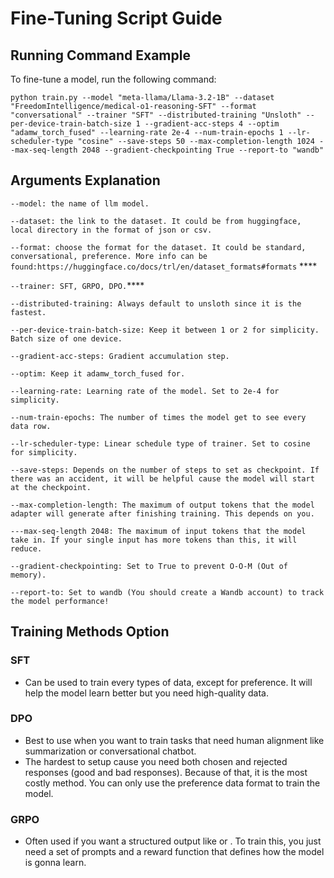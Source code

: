# **Fine-Tuning Script Guide**  

## **Running Command Example**  

To fine-tune a model, run the following command:  

```
python train.py --model "meta-llama/Llama-3.2-1B" --dataset "FreedomIntelligence/medical-o1-reasoning-SFT" --format "conversational" --trainer "SFT" --distributed-training "Unsloth" --per-device-train-batch-size 1 --gradient-acc-steps 4 --optim "adamw_torch_fused" --learning-rate 2e-4 --num-train-epochs 1 --lr-scheduler-type "cosine" --save-steps 50 --max-completion-length 1024 --max-seq-length 2048 --gradient-checkpointing True --report-to "wandb"
 ```

## **Arguments Explanation** 

```--model: the name of llm model.```

```--dataset: the link to the dataset. It could be from huggingface, local directory in the format of json or csv.```

```--format: choose the format for the dataset. It could be standard, conversational, preference. More info can be found:https://huggingface.co/docs/trl/en/dataset_formats#formats``` ****

```--trainer: SFT, GRPO, DPO.```****

```--distributed-training: Always default to unsloth since it is the fastest.```

```--per-device-train-batch-size: Keep it between 1 or 2 for simplicity. Batch size of one device.```

```--gradient-acc-steps: Gradient accumulation step.```

```--optim: Keep it adamw_torch_fused for.```

```--learning-rate: Learning rate of the model. Set to 2e-4 for simplicity.```

```--num-train-epochs: The number of times the model get to see every data row.```

```--lr-scheduler-type: Linear schedule type of trainer. Set to cosine for simplicity.```

```--save-steps: Depends on the number of steps to set as checkpoint. If there was an accident, it will be helpful cause the model will start at the checkpoint.```

```--max-completion-length: The maximum of output tokens that the model adapter will generate after finishing training. This depends on you.```

```---max-seq-length 2048: The maximum of input tokens that the model take in. If your single input has more tokens than this, it will reduce.```

```--gradient-checkpointing: Set to True to prevent O-O-M (Out of memory).```

```--report-to: Set to wandb (You should create a Wandb account) to track the model performance!```

## **Training Methods Option** 
### SFT
- Can be used to train every types of data, except for preference. It will help the model learn better but you need high-quality data.
### DPO
- Best to use when you want to train tasks that need human alignment like summarization or conversational chatbot.
- The hardest to setup cause you need both chosen and rejected responses (good and bad responses). Because of that, it is the most costly method. You can only use the preference data format to train the model.
### GRPO
- Often used if you want a structured output like <citation></citation> or <think></think>. To train this, you just need a set of prompts and a reward function that defines how the model is gonna learn.




